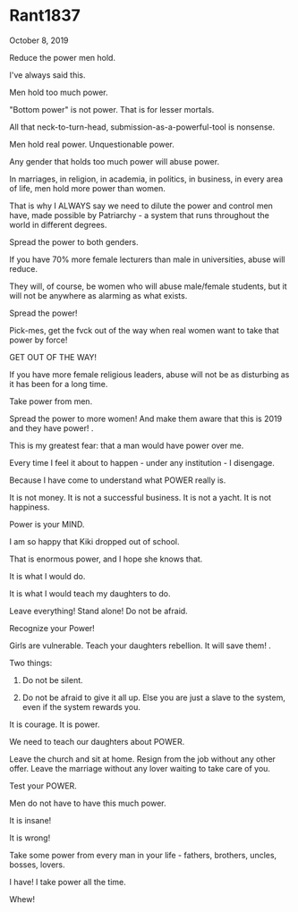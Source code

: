 # Rant1837


October 8, 2019

Reduce the power men hold.

I've always said this.

Men hold too much power.

"Bottom power" is not power. That is for lesser mortals. 

All that neck-to-turn-head, submission-as-a-powerful-tool is nonsense. 

Men hold real power. Unquestionable power.

Any gender that holds too much power will abuse power. 

In marriages, in religion, in academia, in politics, in business, in every area of life, men hold more power than women. 

That is why I ALWAYS say we need to dilute the power and control men have, made possible by Patriarchy - a system that runs throughout the world in different degrees.

Spread the power to both genders. 

If you have 70% more female lecturers than male in universities, abuse will reduce.

They will, of course, be women who will abuse male/female students, but it will not be anywhere as alarming as what exists.

Spread the power!

Pick-mes, get the fvck out of the way when real women want to take that power by force!

GET OUT OF THE WAY!

If you have more female religious leaders, abuse will not be as disturbing as it has been for a long time. 

Take power from men. 

Spread the power to more women! And make them aware that this is 2019 and they have power!
.

This is my greatest fear: that a man would have power over me.

Every time I feel it about to happen - under any institution - I disengage. 

Because I have come to understand what POWER really is.

It is not money. It is not a successful business. It is not a yacht. It is not happiness.

Power is your MIND.

I am so happy that Kiki dropped out of school. 

That is enormous power, and I hope she knows that. 

It is what I would do.

It is what I would teach my daughters to do.

Leave everything! Stand alone! Do not be afraid.

Recognize your Power!

Girls are vulnerable. Teach your daughters rebellion. It will save them!
.

Two things: 

1. Do not be silent. 

2. Do not be afraid to give it all up. Else you are just a slave to the system, even if the system rewards you.

It is courage. It is power.

We need to teach our daughters about POWER.

Leave the church and sit at home.
Resign from the job without any other offer.
Leave the marriage without any lover waiting to take care of you. 

Test your POWER.

Men do not have to have this much power.

It is insane!

It is wrong!

Take some power from every man in your life - fathers, brothers, uncles, bosses, lovers.

I have! I take power all the time. 

Whew!